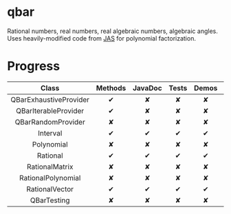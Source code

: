 qbar
====

Rational numbers, real numbers, real algebraic numbers, algebraic angles.
Uses heavily-modified code from [JAS](http://krum.rz.uni-mannheim.de/jas/) for polynomial factorization.

Progress
========

| Class                  | Methods | JavaDoc | Tests | Demos | Properties |
|:----------------------:|:-------:|:-------:|:-----:|:-----:|:----------:|
| QBarExhaustiveProvider | ✔       | ✘       | ✘     | ✘     | ✘          |
| QBarIterableProvider   | ✔       | ✘       | ✘     | ✘     | ✘          |
| QBarRandomProvider     | ✘       | ✘       | ✘     | ✘     | ✘          |
| Interval               | ✔       | ✔       | ✔     | ✔     | ✔          |
| Polynomial             | ✘       | ✘       | ✘     | ✘     | ✘          |
| Rational               | ✔       | ✔       | ✔     | ✔     | ✔          |
| RationalMatrix         | ✘       | ✘       | ✘     | ✘     | ✘          |
| RationalPolynomial     | ✘       | ✘       | ✘     | ✘     | ✘          |
| RationalVector         | ✔       | ✔       | ✔     | ✔     | ✔          |
| QBarTesting            | ✘       | ✘       | ✘     | ✘     | ✘          |
